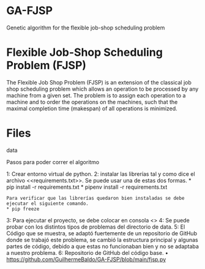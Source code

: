 # GA-FJSP
Genetic algorithm for the flexible job-shop scheduling problem

# Flexible Job-Shop Scheduling Problem (FJSP)
The Flexible Job Shop Problem (FJSP) is an extension of the classical job shop scheduling problem which allows an operation to be processed by any machine from a given set. The problem is to assign each operation to a machine and to order the operations on the machines, such that the maximal completion time (makespan) of all operations is minimized.

# Files
data

Pasos para poder correr el algoritmo

1: Crear entorno virtual de python.
2: instalar las librerías tal y como dice el archivo <<requirements.txt>>.
    Se puede usar una de estas dos formas. 
    * pip install -r requirements.txt
    * pipenv install -r requirements.txt

    Para verificar que las librerías quedaron bien instaladas se debe ejecutar el siguiente comando. 
    * pip freeze

3: Para ejecutar el proyecto, se debe colocar en consola <<python main.py>>
4: Se puede probar con los distintos tipos de problemas del directorio de data.
5: El Código que se muestra, se adaptó fuertemente de un repositorio de GitHub donde se trabajó este problema, se cambió la estructura principal y algunas partes de código, debido a que estas no funcionaban bien y no se adaptaba a nuestro problema.
6: Repositorio de GitHub del código base.
•	https://github.com/GuilhermeBaldo/GA-FJSP/blob/main/fjsp.py

